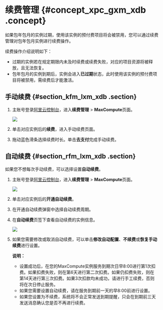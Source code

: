 # 续费管理 {#concept_xpc_gxm_xdb .concept}

如果包年包月的实例过期，使用该实例的预付费项目将会被禁用，您可以通过续费管理对包年包月实例进行续费操作。

续费操作介绍说明如下：

-   过期的实例若在规定期限内未及时续费或续费失败，对应的项目资源将被释放，且无法恢复。
-   包年包月的实例到期后，实例会进入**已过期**状态，此时使用该实例的预付费项目将被禁用，需续费后才能激活。

## 手动续费 {#section_kfm_lxm_xdb .section}

1.  主账号登录[阿里云控制台](https://renew-intl.console.aliyun.com/?spm=a2c95.c0e1020.app.9.df741127W29Zuz#/renew/odpsplus_intl?_k=gcoojz)，进入**续费管理** \> **MaxCompute**页面。

    ![](http://static-aliyun-doc.oss-cn-hangzhou.aliyuncs.com/assets/img/13800/156404877852765_zh-CN.jpg)

2.  单击对应实例后的**续费**，进入手动续费页面。
3.  拖动蓝色滑条选择续费时长。单击**去支付**完成手动续费。

## 自动续费 {#section_rfm_lxm_xdb .section}

如果您不想每次手动续费，可以选择设置**自动续费**。

1.  主账号登录[阿里云控制台](https://renew-intl.console.aliyun.com/?spm=a2c95.c0e1020.app.9.df741127W29Zuz#/renew/odpsplus_intl?_k=gcoojz)，进入**续费管理** \> **MaxCompute**页面。

    ![](http://static-aliyun-doc.oss-cn-hangzhou.aliyuncs.com/assets/img/13800/156404877852759_zh-CN.jpg)

2.  单击对应实例后的**开通自动续费**。
3.  在开通自动续费弹窗中选择自动续费周期。
4.  在**自动续费**页签下查看自动续费的实例信息。

    ![](http://static-aliyun-doc.oss-cn-hangzhou.aliyuncs.com/assets/img/13800/156404877852761_zh-CN.jpg)

5.  如果您需要修改或取消自动续费，可以单击**修改自动配置**、**不续费**或**恢复手动续费**进行设置。

    **说明：** 

    -   设置成功后，在您的MaxCompute实例服务到期次日早8:00进行第1次扣费。如果扣费失败，则在第6天进行第二次扣费。如果仍扣费失败，则在第14天进行第三次扣费。如果3次扣款均未成功，请进行手工续费，否则将在次日停止服务。
    -   如果您需要设置自动续费，请在服务到期前一天的早8:00前进行设置。
    -   如果您设置为不续费，系统将不会正常发送到期提醒，只会在到期前三天发送消息确认您是否不再进行续费。

